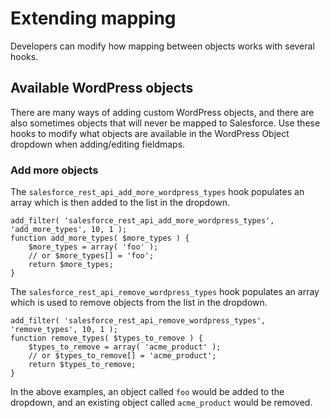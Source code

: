 # Extending mapping

Developers can modify how mapping between objects works with several hooks.

## Available WordPress objects

There are many ways of adding custom WordPress objects, and there are also sometimes objects that will never be mapped to Salesforce. Use these hooks to modify what objects are available in the WordPress Object dropdown when adding/editing fieldmaps.

### Add more objects

The `salesforce_rest_api_add_more_wordpress_types` hook populates an array which is then added to the list in the dropdown.

```
add_filter( 'salesforce_rest_api_add_more_wordpress_types', 'add_more_types', 10, 1 );
function add_more_types( $more_types ) {
    $more_types = array( 'foo' );
    // or $more_types[] = 'foo';
    return $more_types;
}
```

The `salesforce_rest_api_remove_wordpress_types` hook populates an array which is used to remove objects from the list in the dropdown.

```
add_filter( 'salesforce_rest_api_remove_wordpress_types', 'remove_types', 10, 1 );
function remove_types( $types_to_remove ) {
    $types_to_remove = array( 'acme_product' );
    // or $types_to_remove[] = 'acme_product';
    return $types_to_remove;
}
```

In the above examples, an object called `foo` would be added to the dropdown, and an existing object called `acme_product` would be removed.